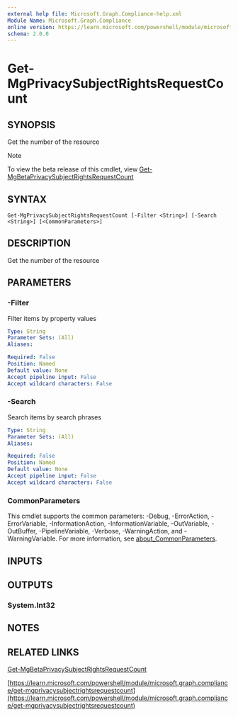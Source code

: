 ```yaml
---
external help file: Microsoft.Graph.Compliance-help.xml
Module Name: Microsoft.Graph.Compliance
online version: https://learn.microsoft.com/powershell/module/microsoft.graph.compliance/get-mgprivacysubjectrightsrequestcount
schema: 2.0.0
---
```


# Get-MgPrivacySubjectRightsRequestCount

## SYNOPSIS
Get the number of the resource

> [!NOTE]
> To view the beta release of this cmdlet, view [Get-MgBetaPrivacySubjectRightsRequestCount](/powershell/module/Microsoft.Graph.Beta.Compliance/Get-MgBetaPrivacySubjectRightsRequestCount?view=graph-powershell-beta)

## SYNTAX

```
Get-MgPrivacySubjectRightsRequestCount [-Filter <String>] [-Search <String>] [<CommonParameters>]
```

## DESCRIPTION
Get the number of the resource

## PARAMETERS

### -Filter
Filter items by property values

```yaml
Type: String
Parameter Sets: (All)
Aliases:

Required: False
Position: Named
Default value: None
Accept pipeline input: False
Accept wildcard characters: False
```

### -Search
Search items by search phrases

```yaml
Type: String
Parameter Sets: (All)
Aliases:

Required: False
Position: Named
Default value: None
Accept pipeline input: False
Accept wildcard characters: False
```

### CommonParameters
This cmdlet supports the common parameters: -Debug, -ErrorAction, -ErrorVariable, -InformationAction, -InformationVariable, -OutVariable, -OutBuffer, -PipelineVariable, -Verbose, -WarningAction, and -WarningVariable. For more information, see [about_CommonParameters](http://go.microsoft.com/fwlink/?LinkID=113216).

## INPUTS

## OUTPUTS

### System.Int32
## NOTES

## RELATED LINKS
[Get-MgBetaPrivacySubjectRightsRequestCount](/powershell/module/Microsoft.Graph.Beta.Compliance/Get-MgBetaPrivacySubjectRightsRequestCount?view=graph-powershell-beta)

[https://learn.microsoft.com/powershell/module/microsoft.graph.compliance/get-mgprivacysubjectrightsrequestcount](https://learn.microsoft.com/powershell/module/microsoft.graph.compliance/get-mgprivacysubjectrightsrequestcount)



